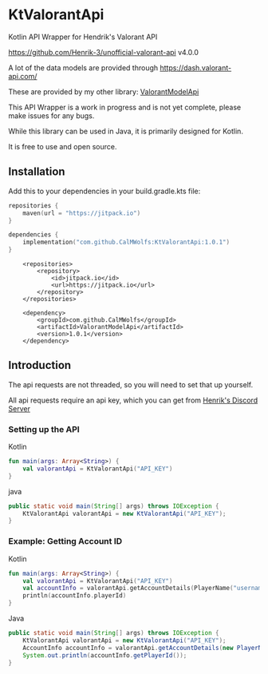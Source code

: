 # KtValorantApi

Kotlin API Wrapper for Hendrik's Valorant API

https://github.com/Henrik-3/unofficial-valorant-api v4.0.0

A lot of the data models are provided through https://dash.valorant-api.com/

These are provided by my other library: [ValorantModelApi](https://github.com/CalMWolfs/ValorantModelApi)

This API Wrapper is a work in progress and is not yet complete, please make issues for any bugs.

While this library can be used in Java, it is primarily designed for Kotlin.

It is free to use and open source.

## Installation

Add this to your dependencies in your build.gradle.kts file:

```kts
repositories {
    maven(url = "https://jitpack.io")
}

dependencies {
    implementation("com.github.CalMWolfs:KtValorantApi:1.0.1")
}
```

```maven
	<repositories>
		<repository>
		    <id>jitpack.io</id>
		    <url>https://jitpack.io</url>
		</repository>
	</repositories>

	<dependency>
	    <groupId>com.github.CalMWolfs</groupId>
	    <artifactId>ValorantModelApi</artifactId>
	    <version>1.0.1</version>
	</dependency>
```

## Introduction

The api requests are not threaded, so you will need to set that up yourself.

All api requests require an api key, which you can get from [Henrik's Discord Server]("https://discord.com/invite/X3GaVkX2YN)

### Setting up the API
 
Kotlin

```kotlin
fun main(args: Array<String>) {
    val valorantApi = KtValorantApi("API_KEY")
}
```
java

```java
public static void main(String[] args) throws IOException {
    KtValorantApi valorantApi = new KtValorantApi("API_KEY");
}
```
### Example: Getting Account ID

Kotlin
```kotlin
fun main(args: Array<String>) {
    val valorantApi = KtValorantApi("API_KEY")
    val accountInfo = valorantApi.getAccountDetails(PlayerName("username", "tag"))
    println(accountInfo.playerId)
}
```

Java
```java
public static void main(String[] args) throws IOException {
    KtValorantApi valorantApi = new KtValorantApi("API_KEY");
    AccountInfo accountInfo = valorantApi.getAccountDetails(new PlayerName("username", "tag"));
    System.out.println(accountInfo.getPlayerId());
}
```
